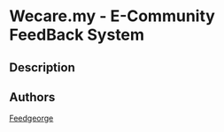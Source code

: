 # Wecare.my - E-Community FeedBack System

## Description

## Authors

[Feedgeorge](https://github.com/feedgeorge)